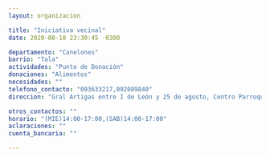 ```yaml
---
layout: organizacion

title: "Iniciativa vecinal"
date: 2020-08-10 23:30:45 -0300

departamento: "Canelones"
barrio: "Tala"
actividades: "Punto de Donación"
donaciones: "Alimentos"
necesidades: ""
telefono_contacto: "093633217,092089840"
direccion: "Gral Artigas entre I de León y 25 de agosto, Centro Parroquial Tala"

otros_contactos: ""
horario: "(MIE)14:00-17:00,(SAB)14:00-17:00"
aclaraciones: ""
cuenta_bancaria: ""

---
```

